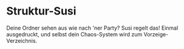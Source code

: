 # Struktur-Susi
Deine Ordner sehen aus wie nach 'ner Party? Susi regelt das! Einmal ausgedruckt, und selbst dein Chaos-System wird zum Vorzeige-Verzeichnis.
